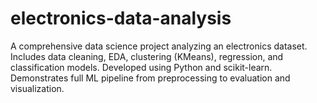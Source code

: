 # electronics-data-analysis
A comprehensive data science project analyzing an electronics dataset. Includes data cleaning, EDA, clustering (KMeans), regression, and classification models. Developed using Python and scikit-learn. Demonstrates full ML pipeline from preprocessing to evaluation and visualization.
